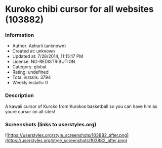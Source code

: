 # Kuroko chibi cursor for all websites (103882)

### Information
- Author: Ashurii (unknown)
- Created at: unknown
- Updated at: 7/28/2014, 11:15:17 PM
- License: NO-REDISTRIBUTION
- Category: global
- Rating: undefined
- Total installs: 3794
- Weekly installs: 0


### Description
A kawaii cursor of Kuroko from Kurokos basketball so you can have him as youre cursor on all sites!


### Screenshots (links to userstyles.org)
![https://userstyles.org/style_screenshots/103882_after.png](https://userstyles.org/style_screenshots/103882_after.png)



